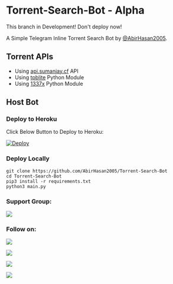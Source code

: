 # Torrent-Search-Bot - Alpha
This branch in Development! Don't deploy now!

A Simple Telegram Inline Torrent Search Bot by [@AbirHasan2005](https://github.com/AbirHasan2005).

## Torrent APIs
- Using [api.sumanjay.cf](https://api.sumanjay.cf/) API
- Using [tpblite](https://pypi.org/project/tpblite/) Python Module
- Using [1337x](https://pypi.org/project/1337x/) Python Module

## Host Bot
### Deploy to Heroku
Click Below Button to Deploy to Heroku:

[![Deploy](https://www.herokucdn.com/deploy/button.svg)](https://heroku.com/deploy?template=https://github.com/AbirHasan2005/Torrent-Search-Bot)

### Deploy Locally
```shell
git clone https://github.com/AbirHasan2005/Torrent-Search-Bot
cd Torrent-Search-Bot
pip3 install -r requirements.txt
python3 main.py
```

### Support Group:
<a href="https://t.me/linux_repo"><img src="https://img.shields.io/badge/Telegram-Join%20Telegram%20Group-blue.svg?logo=telegram"></a>

### Follow on:
<p align="left">
<a href="https://github.com/AbirHasan2005"><img src="https://img.shields.io/badge/GitHub-Follow%20on%20GitHub-inactive.svg?logo=github"></a>
</p>
<p align="left">
<a href="https://twitter.com/AbirHasan2005"><img src="https://img.shields.io/badge/Twitter-Follow%20on%20Twitter-informational.svg?logo=twitter"></a>
</p>
<p align="left">
<a href="https://facebook.com/AbirHasan2005"><img src="https://img.shields.io/badge/Facebook-Follow%20on%20Facebook-blue.svg?logo=facebook"></a>
</p>
<p align="left">
<a href="https://instagram.com/AbirHasan2005"><img src="https://img.shields.io/badge/Instagram-Follow%20on%20Instagram-important.svg?logo=instagram"></a>
</p>
